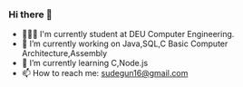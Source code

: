 ### Hi there 👋
- 👩🏼‍💻 I'm currently  student at DEU Computer Engineering.
- 🔭 I’m currently working on Java,SQL,C Basic Computer Architecture,Assembly
- 🌱 I’m currently learning C,Node.js
- 📫 How to reach me: sudegun16@gmail.com
